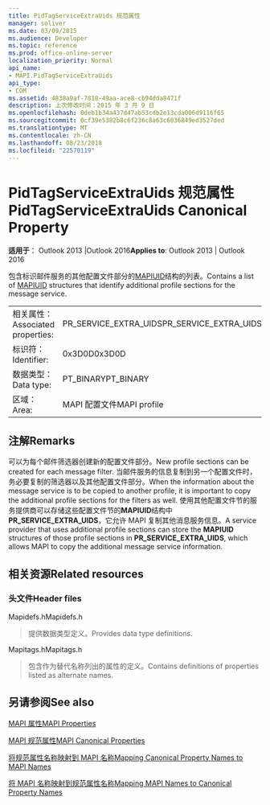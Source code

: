 ```yaml
---
title: PidTagServiceExtraUids 规范属性
manager: soliver
ms.date: 03/09/2015
ms.audience: Developer
ms.topic: reference
ms.prod: office-online-server
localization_priority: Normal
api_name:
- MAPI.PidTagServiceExtraUids
api_type:
- COM
ms.assetid: 4838a9af-7818-49aa-ace8-cb94dda8471f
description: 上次修改时间：2015 年 3 月 9 日
ms.openlocfilehash: 0deb1b34a437d47ab53cdb2e13cda006d9116f65
ms.sourcegitcommit: 0cf39e5382b8c6f236c8a63c6036849ed3527ded
ms.translationtype: MT
ms.contentlocale: zh-CN
ms.lasthandoff: 08/23/2018
ms.locfileid: "22570119"
---
```

# <a name="pidtagserviceextrauids-canonical-property"></a><span data-ttu-id="d5e5d-103">PidTagServiceExtraUids 规范属性</span><span class="sxs-lookup"><span data-stu-id="d5e5d-103">PidTagServiceExtraUids Canonical Property</span></span>

  
  
<span data-ttu-id="d5e5d-104">**适用于**： Outlook 2013 |Outlook 2016</span><span class="sxs-lookup"><span data-stu-id="d5e5d-104">**Applies to**: Outlook 2013 | Outlook 2016</span></span> 
  
<span data-ttu-id="d5e5d-105">包含标识邮件服务的其他配置文件部分的[MAPIUID](mapiuid.md)结构的列表。</span><span class="sxs-lookup"><span data-stu-id="d5e5d-105">Contains a list of [MAPIUID](mapiuid.md) structures that identify additional profile sections for the message service.</span></span> 
  
|||
|:-----|:-----|
|<span data-ttu-id="d5e5d-106">相关属性：</span><span class="sxs-lookup"><span data-stu-id="d5e5d-106">Associated properties:</span></span>  <br/> |<span data-ttu-id="d5e5d-107">PR_SERVICE_EXTRA_UIDS</span><span class="sxs-lookup"><span data-stu-id="d5e5d-107">PR_SERVICE_EXTRA_UIDS</span></span>  <br/> |
|<span data-ttu-id="d5e5d-108">标识符：</span><span class="sxs-lookup"><span data-stu-id="d5e5d-108">Identifier:</span></span>  <br/> |<span data-ttu-id="d5e5d-109">0x3D0D</span><span class="sxs-lookup"><span data-stu-id="d5e5d-109">0x3D0D</span></span>  <br/> |
|<span data-ttu-id="d5e5d-110">数据类型：</span><span class="sxs-lookup"><span data-stu-id="d5e5d-110">Data type:</span></span>  <br/> |<span data-ttu-id="d5e5d-111">PT_BINARY</span><span class="sxs-lookup"><span data-stu-id="d5e5d-111">PT_BINARY</span></span>  <br/> |
|<span data-ttu-id="d5e5d-112">区域：</span><span class="sxs-lookup"><span data-stu-id="d5e5d-112">Area:</span></span>  <br/> |<span data-ttu-id="d5e5d-113">MAPI 配置文件</span><span class="sxs-lookup"><span data-stu-id="d5e5d-113">MAPI profile</span></span>  <br/> |
   
## <a name="remarks"></a><span data-ttu-id="d5e5d-114">注解</span><span class="sxs-lookup"><span data-stu-id="d5e5d-114">Remarks</span></span>

<span data-ttu-id="d5e5d-115">可以为每个邮件筛选器创建新的配置文件部分。</span><span class="sxs-lookup"><span data-stu-id="d5e5d-115">New profile sections can be created for each message filter.</span></span> <span data-ttu-id="d5e5d-116">当邮件服务的信息复制到另一个配置文件时，务必要复制的筛选器以及其他配置文件部分。</span><span class="sxs-lookup"><span data-stu-id="d5e5d-116">When the information about the message service is to be copied to another profile, it is important to copy the additional profile sections for the filters as well.</span></span> <span data-ttu-id="d5e5d-117">使用其他配置文件节的服务提供商可以存储这些配置文件节的**MAPIUID**结构中**PR_SERVICE_EXTRA_UIDS**，它允许 MAPI 复制其他消息服务信息。</span><span class="sxs-lookup"><span data-stu-id="d5e5d-117">A service provider that uses additional profile sections can store the **MAPIUID** structures of those profile sections in **PR_SERVICE_EXTRA_UIDS**, which allows MAPI to copy the additional message service information.</span></span>
  
## <a name="related-resources"></a><span data-ttu-id="d5e5d-118">相关资源</span><span class="sxs-lookup"><span data-stu-id="d5e5d-118">Related resources</span></span>

### <a name="header-files"></a><span data-ttu-id="d5e5d-119">头文件</span><span class="sxs-lookup"><span data-stu-id="d5e5d-119">Header files</span></span>

<span data-ttu-id="d5e5d-120">Mapidefs.h</span><span class="sxs-lookup"><span data-stu-id="d5e5d-120">Mapidefs.h</span></span>
  
> <span data-ttu-id="d5e5d-121">提供数据类型定义。</span><span class="sxs-lookup"><span data-stu-id="d5e5d-121">Provides data type definitions.</span></span>
    
<span data-ttu-id="d5e5d-122">Mapitags.h</span><span class="sxs-lookup"><span data-stu-id="d5e5d-122">Mapitags.h</span></span>
  
> <span data-ttu-id="d5e5d-123">包含作为替代名称列出的属性的定义。</span><span class="sxs-lookup"><span data-stu-id="d5e5d-123">Contains definitions of properties listed as alternate names.</span></span>
    
## <a name="see-also"></a><span data-ttu-id="d5e5d-124">另请参阅</span><span class="sxs-lookup"><span data-stu-id="d5e5d-124">See also</span></span>



[<span data-ttu-id="d5e5d-125">MAPI 属性</span><span class="sxs-lookup"><span data-stu-id="d5e5d-125">MAPI Properties</span></span>](mapi-properties.md)
  
[<span data-ttu-id="d5e5d-126">MAPI 规范属性</span><span class="sxs-lookup"><span data-stu-id="d5e5d-126">MAPI Canonical Properties</span></span>](mapi-canonical-properties.md)
  
[<span data-ttu-id="d5e5d-127">将规范属性名称映射到 MAPI 名称</span><span class="sxs-lookup"><span data-stu-id="d5e5d-127">Mapping Canonical Property Names to MAPI Names</span></span>](mapping-canonical-property-names-to-mapi-names.md)
  
[<span data-ttu-id="d5e5d-128">将 MAPI 名称映射到规范属性名称</span><span class="sxs-lookup"><span data-stu-id="d5e5d-128">Mapping MAPI Names to Canonical Property Names</span></span>](mapping-mapi-names-to-canonical-property-names.md)

